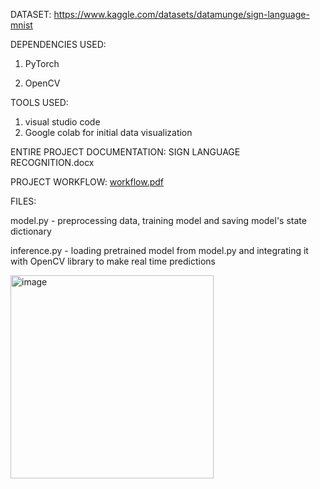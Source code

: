 DATASET: https://www.kaggle.com/datasets/datamunge/sign-language-mnist






DEPENDENCIES USED:

1. PyTorch
   
2. OpenCV








TOOLS USED:
1. visual studio code
2. Google colab for initial data visualization



ENTIRE PROJECT DOCUMENTATION:        SIGN LANGUAGE RECOGNITION.docx



PROJECT WORKFLOW:
[workflow.pdf](https://github.com/user-attachments/files/16367184/workflow.pdf)




FILES:

model.py - preprocessing data, training model and saving model's state dictionary

inference.py - loading pretrained model from model.py and integrating it with OpenCV library to make real time predictions

<img width="325" alt="image" src="https://github.com/user-attachments/assets/09a82bf8-8f8d-4f38-998c-ec4ddd4c898f">

